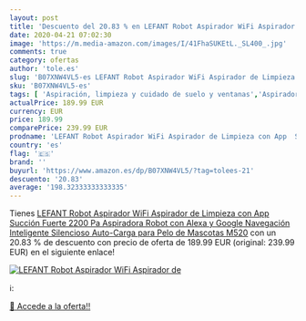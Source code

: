 ```yaml
---
layout: post
title: 'Descuento del 20.83 % en LEFANT Robot Aspirador WiFi Aspirador de'
date: 2020-04-21 07:02:30
image: 'https://m.media-amazon.com/images/I/41FhaSUKEtL._SL400_.jpg'
comments: true
category: ofertas
author: 'tole.es'
slug: 'B07XNW4VL5-es LEFANT Robot Aspirador WiFi Aspirador de Limpieza con App...'
sku: 'B07XNW4VL5-es'
tags: [ 'Aspiración, limpieza y cuidado de suelo y ventanas','Aspiradoras','Bombillas','Bombillas Wi-Fi','Bombillas de color','Bombillas de uso específico','Bricolaje y herramientas','Enchufes estándar','Enchufes inteligentes y a control remoto','Enchufes y accesorios','Hogar y cocina','Iluminación','Iluminación de interior','Iluminación decorativa y para usos específicos de interior','Instalación eléctrica','Robots aspiradores','Tiras LED de interior','alexa', ]
actualPrice: 189.99 EUR
currency: EUR
price: 189.99
comparePrice: 239.99 EUR
prodname: 'LEFANT Robot Aspirador WiFi Aspirador de Limpieza con App  Succión Fuerte 2200 Pa Aspiradora Robot con Alexa y Google  Navegación Inteligente  Silencioso  Auto-Carga  para Pelo de Mascotas M520'
country: 'es'
flag: '🇪🇸'
brand: ''
buyurl: 'https://www.amazon.es/dp/B07XNW4VL5/?tag=tolees-21'
descuento: '20.83'
average: '198.32333333333335'
---
```


Tienes [LEFANT Robot Aspirador WiFi Aspirador de Limpieza con App  Succión Fuerte 2200 Pa Aspiradora Robot con Alexa y Google  Navegación Inteligente  Silencioso  Auto-Carga  para Pelo de Mascotas M520](https://www.amazon.es/dp/B07XNW4VL5/?tag=tolees-21) con un 20.83 % de descuento con precio de oferta de 189.99 EUR (original: 239.99 EUR) en el siguiente enlace!

[![LEFANT Robot Aspirador WiFi Aspirador de](https://m.media-amazon.com/images/I/41FhaSUKEtL._SL400_.jpg)](https://www.amazon.es/dp/B07XNW4VL5/?tag=tolees-21)

ℹ️:


[🛒 Accede a la oferta!!](https://www.amazon.es/dp/B07XNW4VL5/?tag=tolees-21)
